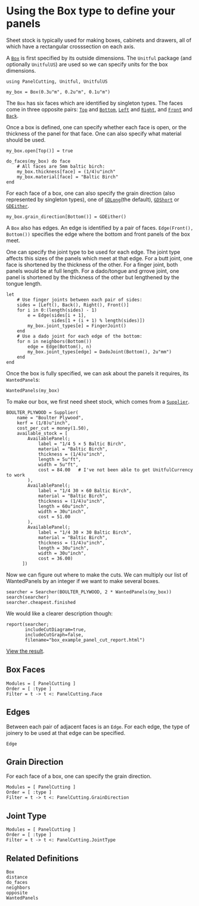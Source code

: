 # Using the Box type to define your panels

Sheet stock is typically used for making boxes, cabinets and drawers,
all of which have a rectangular crosssection on each axis.

A [`Box`](@ref) is first specified by its outside dimensions.  The
`Unitful` package (and optionally `UnitfulUS`) are used so we can
specify units for the box dimensions.



```@example box1
using PanelCutting, Unitful, UnitfulUS

my_box = Box(0.3u"m", 0.2u"m", 0.1u"m")
```

The `Box` has six faces which are identified by singleton types.  The
faces come in three opposite pairs: [`Top`](@ref) and
[`Bottom`](@ref), [`Left`](@ref) and [`Right`](@ref), and
[`Front`](@ref) and [`Back`](@ref).

Once a box is defined, one can specify whether each face is open, or
the thickness of the panel for that face.  One can also specify what
material should be used.

```@example box1
my_box.open[Top()] = true

do_faces(my_box) do face
    # All faces are 5mm baltic birch:
    my_box.thickness[face] = (1/4)u"inch"
    my_box.material[face] = "Baltic Birch"
end
```

For each face of a box, one can also specify the grain direction (also
represented by singleton types), one of [`GDLong`](@ref)(the default),
[`GDShort`](@ref) or [`GDEither`](@ref).

```@example box1
my_box.grain_direction[Bottom()] = GDEither()
```

A `Box` also has edges.  An edge is identified by a pair of faces.
`Edge(Front(), Bottom())` specifies the edge where the bottom and
front panels of the box meet.

One can specify the joint type to be used for each edge.  The joint
type affects this sizes of the panels which meet at that edge.  For a
butt joint, one face is shortened by the thickness of the other.  For
a finger joint, both panels would be at full length.  For a
dado/tongue and grrove joint, one panel is shortened by the thickness
of the other but lengthened by the tongue length.

```@example box1
let
    # Use finger joints between each pair of sides:
    sides = [Left(), Back(), Right(), Front()]
    for i in 0:(length(sides) - 1)
        e = Edge(sides[i + 1],
                 sides[1 + (i + 1) % length(sides)])
        my_box.joint_types[e] = FingerJoint()
    end
    # Use a dado joint for each edge of the bottom:
    for n in neighbors(Bottom())
        edge = Edge(Bottom(), n)
        my_box.joint_types[edge] = DadoJoint(Bottom(), 2u"mm")
    end
end
```

Once the box is fully specified, we can ask about the panels it
requires, its `WantedPanel`s:

```@example box1
WantedPanels(my_box)
```


To make our box, we first need sheet stock, which comes from a
[`Supplier`](@ref).

```@example box1
BOULTER_PLYWOOD = Supplier(
    name = "Boulter Plywood",
    kerf = (1/8)u"inch",
    cost_per_cut = money(1.50),
    available_stock = [
        AvailablePanel(;
            label = "1/4 5 × 5 Baltic Birch",
            material = "Baltic Birch",
            thickness = (1/4)u"inch",
            length = 5u"ft",
            width = 5u"ft",
            cost = 84.00   # I've not been able to get UnitfulCurrency to work
        ),
        AvailablePanel(;
            label = "1/4 30 × 60 Baltic Birch",
            material = "Baltic Birch",
            thickness = (1/4)u"inch",
            length = 60u"inch",
            width = 30u"inch",
            cost = 51.00
        ),
        AvailablePanel(;
            label = "1/4 30 × 30 Baltic Birch",
            material = "Baltic Birch",
            thickness = (1/4)u"inch",
            length = 30u"inch",
            width = 30u"inch",
            cost = 36.00)
      ])
```

Now we can figure out where to make the cuts.  We can multiply our
list of WantedPanels by an integer if we want to make several boxes.

```@example box1
searcher = Searcher(BOULTER_PLYWOOD, 2 * WantedPanels(my_box))
search(searcher)
searcher.cheapest.finished
```

We would like a clearer description though:

```@example box1
report(searcher;
       includeCutDiagram=true,
       includeCutGraph=false,
       filename="box_example_panel_cut_report.html")
```

[View the result](box_example_panel_cut_report.html).



## Box Faces

```@autodocs
Modules = [ PanelCutting ]
Order = [ :type ]
Filter = t -> t <: PanelCutting.Face
```


## Edges

Between each pair of adjacent faces is an `Edge`.  For each edge, the
type of joinery to be used at that edge can be specified.

```@docs
Edge
```


## Grain Direction

For each face of a box, one can specify the grain direction.

```@autodocs
Modules = [ PanelCutting ]
Order = [ :type ]
Filter = t -> t <: PanelCutting.GrainDirection
```


## Joint Type

```@autodocs
Modules = [ PanelCutting ]
Order = [ :type ]
Filter = t -> t <: PanelCutting.JointType
```


## Related Definitions

```@docs
Box
distance
do_faces
neighbors
opposite
WantedPanels
```

